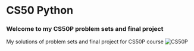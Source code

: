 # CS50 Python
### Welcome to my CS50P problem sets and final project
My solutions of problem sets and final project for CS50P course
![CS50P](https://github.com/user-attachments/assets/c5094c25-94bb-4d94-9769-742ebdc7785c)
